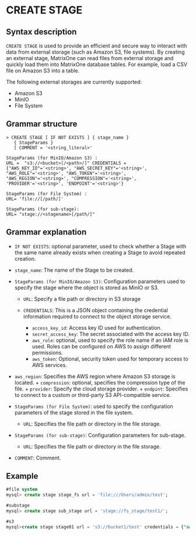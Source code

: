 # **CREATE STAGE**

## **Syntax description**

`CREATE STAGE` is used to provide an efficient and secure way to interact with data from external storage (such as Amazon S3, file systems). By creating an external stage, MatrixOne can read files from external storage and quickly load them into MatrixOne database tables. For example, load a CSV file on Amazon S3 into a table.

The following external storages are currently supported:

- Amazon S3
- MinIO
- File System

## **Grammar structure**

```
> CREATE STAGE [ IF NOT EXISTS ] { stage_name }
   { StageParams }
   [ COMMENT = '<string_literal>' 

StageParams (for MinIO/Amazon S3) :
URL =  "s3://<bucket>[/<path>/]" CREDENTIALS = {"AWS_KEY_ID"='<string>', "AWS_SECRET_KEY"='<string>', "AWS_ROLE"='<string>', "AWS_TOKEN"='<string>', "AWS_REGION"='<string>', "COMPRESSION"='<string>', 'PROVIDER'='<string>', 'ENDPOINT'='<string>'}

StageParams (for File System) :
URL= 'file://[/path/]'

StageParams (for sub-stage):
URL= "stage://<stagename>[/path/]"
```

## **Grammar explanation**

- `IF NOT EXISTS`: optional parameter, used to check whether a Stage with the same name already exists when creating a Stage to avoid repeated creation.

- `stage_name`: The name of the Stage to be created.

- `StageParams (for MinIO/Amazon S3)`: Configuration parameters used to specify the stage where the object is stored as MinIO or S3.

    - `URL`: Specify a file path or directory in S3 storage
    - `CREDENTIALS`: This is a JSON object containing the credential information required to connect to the object storage service.

        + `access_key_id`: Access key ID used for authentication.
        + `secret_access_key`: The secret associated with the access key ID.
        + `aws_role`: optional, used to specify the role name if an IAM role is used. Roles can be configured on AWS to assign different permissions.
        + `aws_token`: Optional, security token used for temporary access to AWS services.

+ `aws_region`: Specifies the AWS region where Amazon S3 storage is located.
         + `compression`: optional, specifies the compression type of the file.
         + `provider`: Specify the cloud storage provider.
         + `endpint`: Specifies to connect to a custom or third-party S3 API-compatible service.

- `StageParams (for File System)`: used to specify the configuration parameters of the stage stored in the file system.

    - `URL`: Specifies the file path or directory in the file storage.

- `StageParams (for sub-stage)`: Configuration parameters for sub-stage.
  
    - `URL`: Specifies the file path or directory in the file storage.

- `COMMENT`: Comment.
  
## **Example**

```sql
#file system
mysql> create stage stage_fs url = 'file:///Users/admin/test';

#substage
mysql> create stage sub_stage url = 'stage://fs_stage/test1/';

#s3
mysql>create stage stage01 url = 's3://bucket1/test' credentials = {"aws_key_id"='AKIAYOFAMAB7FM7Axxxx',"aws_secret_key"='UjuSDmekK6uXK6CrUs9YhZzY27VOk9W3qMwYxxxx',"AWS_REGION"='us-west-2','PROVIDER'='Amazon', 'ENDPOINT'='s3.us-west-2.amazonaws.com'};
```
